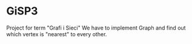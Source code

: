 # GiSP3
Project for term "Grafi i Sieci"
We have to implement Graph and find out which vertex is "nearest" to every other.
